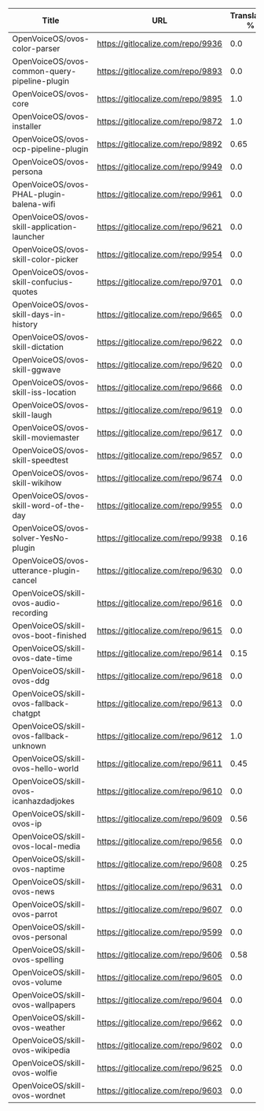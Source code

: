 | Title | URL | Translated % | Total Chars | Total Words | Untranslated Chars | Untranslated Words | Translated Chars | Translated Words |
| --- | --- | --- | --- | --- | --- | --- | --- | --- |
| OpenVoiceOS/ovos-color-parser | https://gitlocalize.com/repo/9936 | 0.0 | 170418 | 28597 | 170203 | 28560 | 215 | 37 |
| OpenVoiceOS/ovos-common-query-pipeline-plugin | https://gitlocalize.com/repo/9893 | 0.0 | 67 | 15 | 67 | 15 | 0 | 0 |
| OpenVoiceOS/ovos-core | https://gitlocalize.com/repo/9895 | 1.0 | 935 | 153 | 0 | 0 | 935 | 153 |
| OpenVoiceOS/ovos-installer | https://gitlocalize.com/repo/9872 | 1.0 | 6650 | 1003 | 0 | 0 | 6650 | 1003 |
| OpenVoiceOS/ovos-ocp-pipeline-plugin | https://gitlocalize.com/repo/9892 | 0.65 | 2589 | 309 | 896 | 162 | 1693 | 147 |
| OpenVoiceOS/ovos-persona | https://gitlocalize.com/repo/9949 | 0.0 | 1853 | 121 | 1853 | 121 | 0 | 0 |
| OpenVoiceOS/ovos-PHAL-plugin-balena-wifi | https://gitlocalize.com/repo/9961 | 0.0 | 753 | 131 | 753 | 131 | 0 | 0 |
| OpenVoiceOS/ovos-skill-application-launcher | https://gitlocalize.com/repo/9621 | 0.0 | 533 | 61 | 533 | 61 | 0 | 0 |
| OpenVoiceOS/ovos-skill-color-picker | https://gitlocalize.com/repo/9954 | 0.0 | 643 | 107 | 643 | 107 | 0 | 0 |
| OpenVoiceOS/ovos-skill-confucius-quotes | https://gitlocalize.com/repo/9701 | 0.0 | 10694 | 1962 | 10694 | 1962 | 0 | 0 |
| OpenVoiceOS/ovos-skill-days-in-history | https://gitlocalize.com/repo/9665 | 0.0 | 10846902 | 1751706 | 10846902 | 1751706 | 0 | 0 |
| OpenVoiceOS/ovos-skill-dictation | https://gitlocalize.com/repo/9622 | 0.0 | 6855 | 969 | 6855 | 969 | 0 | 0 |
| OpenVoiceOS/ovos-skill-ggwave | https://gitlocalize.com/repo/9620 | 0.0 | 724 | 81 | 724 | 81 | 0 | 0 |
| OpenVoiceOS/ovos-skill-iss-location | https://gitlocalize.com/repo/9666 | 0.0 | 2993 | 483 | 2993 | 483 | 0 | 0 |
| OpenVoiceOS/ovos-skill-laugh | https://gitlocalize.com/repo/9619 | 0.0 | 291 | 41 | 291 | 41 | 0 | 0 |
| OpenVoiceOS/ovos-skill-moviemaster | https://gitlocalize.com/repo/9617 | 0.0 | 4577 | 639 | 4577 | 639 | 0 | 0 |
| OpenVoiceOS/ovos-skill-speedtest | https://gitlocalize.com/repo/9657 | 0.0 | 560 | 80 | 560 | 80 | 0 | 0 |
| OpenVoiceOS/ovos-skill-wikihow | https://gitlocalize.com/repo/9674 | 0.0 | 471 | 74 | 471 | 74 | 0 | 0 |
| OpenVoiceOS/ovos-skill-word-of-the-day | https://gitlocalize.com/repo/9955 | 0.0 | 114 | 29 | 114 | 29 | 0 | 0 |
| OpenVoiceOS/ovos-solver-YesNo-plugin | https://gitlocalize.com/repo/9938 | 0.16 | 224 | 34 | 188 | 26 | 36 | 8 |
| OpenVoiceOS/ovos-utterance-plugin-cancel | https://gitlocalize.com/repo/9630 | 0.0 | 220 | 36 | 220 | 36 | 0 | 0 |
| OpenVoiceOS/skill-ovos-audio-recording | https://gitlocalize.com/repo/9616 | 0.0 | 2458 | 375 | 2458 | 375 | 0 | 0 |
| OpenVoiceOS/skill-ovos-boot-finished | https://gitlocalize.com/repo/9615 | 0.0 | 1661 | 202 | 1661 | 202 | 0 | 0 |
| OpenVoiceOS/skill-ovos-date-time | https://gitlocalize.com/repo/9614 | 0.15 | 11254 | 2127 | 9604 | 1829 | 1650 | 298 |
| OpenVoiceOS/skill-ovos-ddg | https://gitlocalize.com/repo/9618 | 0.0 | 1731 | 287 | 1731 | 287 | 0 | 0 |
| OpenVoiceOS/skill-ovos-fallback-chatgpt | https://gitlocalize.com/repo/9613 | 0.0 | 393 | 55 | 393 | 55 | 0 | 0 |
| OpenVoiceOS/skill-ovos-fallback-unknown | https://gitlocalize.com/repo/9612 | 1.0 | 829 | 175 | 0 | 0 | 829 | 175 |
| OpenVoiceOS/skill-ovos-hello-world | https://gitlocalize.com/repo/9611 | 0.45 | 503 | 86 | 278 | 40 | 225 | 46 |
| OpenVoiceOS/skill-ovos-icanhazdadjokes | https://gitlocalize.com/repo/9610 | 0.0 | 84445 | 15866 | 84445 | 15866 | 0 | 0 |
| OpenVoiceOS/skill-ovos-ip | https://gitlocalize.com/repo/9609 | 0.56 | 1009 | 190 | 445 | 73 | 564 | 117 |
| OpenVoiceOS/skill-ovos-local-media | https://gitlocalize.com/repo/9656 | 0.0 | 1352 | 254 | 1352 | 254 | 0 | 0 |
| OpenVoiceOS/skill-ovos-naptime | https://gitlocalize.com/repo/9608 | 0.25 | 950 | 159 | 708 | 115 | 242 | 44 |
| OpenVoiceOS/skill-ovos-news | https://gitlocalize.com/repo/9631 | 0.0 | 630 | 86 | 630 | 86 | 0 | 0 |
| OpenVoiceOS/skill-ovos-parrot | https://gitlocalize.com/repo/9607 | 0.0 | 2052 | 360 | 2052 | 360 | 0 | 0 |
| OpenVoiceOS/skill-ovos-personal | https://gitlocalize.com/repo/9599 | 0.0 | 1027 | 148 | 1027 | 148 | 0 | 0 |
| OpenVoiceOS/skill-ovos-spelling | https://gitlocalize.com/repo/9606 | 0.58 | 238 | 35 | 100 | 16 | 138 | 19 |
| OpenVoiceOS/skill-ovos-volume | https://gitlocalize.com/repo/9605 | 0.0 | 1485 | 266 | 1485 | 266 | 0 | 0 |
| OpenVoiceOS/skill-ovos-wallpapers | https://gitlocalize.com/repo/9604 | 0.0 | 1304 | 133 | 1304 | 133 | 0 | 0 |
| OpenVoiceOS/skill-ovos-weather | https://gitlocalize.com/repo/9662 | 0.0 | 13442 | 2230 | 13442 | 2230 | 0 | 0 |
| OpenVoiceOS/skill-ovos-wikipedia | https://gitlocalize.com/repo/9602 | 0.0 | 1339 | 195 | 1339 | 195 | 0 | 0 |
| OpenVoiceOS/skill-ovos-wolfie | https://gitlocalize.com/repo/9625 | 0.0 | 724 | 116 | 724 | 116 | 0 | 0 |
| OpenVoiceOS/skill-ovos-wordnet | https://gitlocalize.com/repo/9603 | 0.0 | 923 | 163 | 923 | 163 | 0 | 0 |
